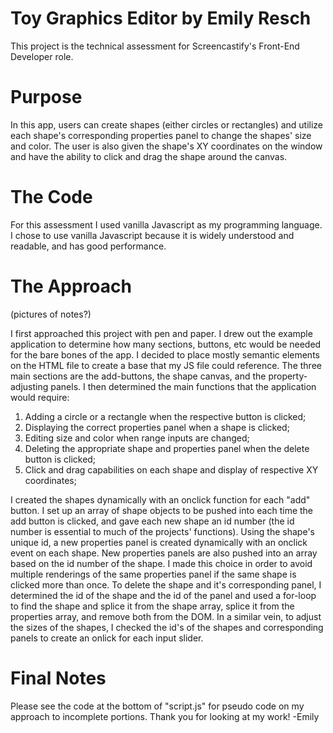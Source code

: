 # Toy Graphics Editor by Emily Resch

This project is the technical assessment for Screencastify's Front-End Developer role. 


# Purpose

In this app, users can create shapes (either circles or rectangles) and utilize each shape's corresponding properties panel to change the shapes' size and color. The user is also given the shape's XY coordinates on the window and have the ability to click and drag the shape around the canvas.

# The Code

For this assessment I used vanilla Javascript as my programming language. I chose to use vanilla Javascript because it is widely understood and readable, and has good performance.


# The Approach

(pictures of notes?)

I first approached this project with pen and paper. I drew out the example application to determine how many sections, buttons, etc would be needed for the bare bones of the app. I decided to place mostly semantic elements on the HTML file to create a base that my JS file could reference. The three main sections are the add-buttons, the shape canvas, and the property-adjusting panels. I then determined the main functions that the application would require: 
1. Adding a circle or a rectangle when the respective button is clicked; 
2. Displaying the correct properties panel when a shape is clicked;
3. Editing size and color when range inputs are changed;
4. Deleting the appropriate shape and properties panel when the delete button is clicked; 
5. Click and drag capabilities on each shape and display of respective XY coordinates;

I created the shapes dynamically with an onclick function for each "add" button. I set up an array of shape objects to be pushed into each time the add button is clicked, and gave each new shape an id number (the id number is essential to much of the projects' functions). Using the shape's unique id, a new properties panel is created dynamically with an onclick event on each shape. New properties panels are also pushed into an array based on the id number of the shape. I made this choice in order to avoid multiple renderings of the same properties panel if the same shape is clicked more than once. To delete the shape and it's corresponding panel, I determined the id of the shape and the id of the panel and used a for-loop to find the shape and splice it from the shape array, splice it from the properties array, and remove both from the DOM. 
In a similar vein, to adjust the sizes of the shapes, I checked the id's of the shapes and corresponding panels to create an onlick for each input slider. 


# Final Notes

Please see the code at the bottom of "script.js" for pseudo code on my approach to incomplete portions. Thank you for looking at my work!
-Emily





